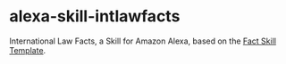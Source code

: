 # alexa-skill-intlawfacts
International Law Facts, a Skill for Amazon Alexa, based on the [Fact Skill Template](https://github.com/alexa/skill-sample-nodejs-fact).
